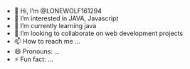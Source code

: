 - 👋 Hi, I’m @LONEWOLF161294
- 👀 I’m interested in JAVA, Javascript 
- 🌱 I’m currently learning java 
- 💞️ I’m looking to collaborate on web development projects
- 📫 How to reach me ...
- 😄 Pronouns: ...
- ⚡ Fun fact: ...

<!---
LONEWOLF161294/LONEWOLF161294 is a ✨ special ✨ repository because its `README.md` (this file) appears on your GitHub profile.
You can click the Preview link to take a look at your changes.
--->
